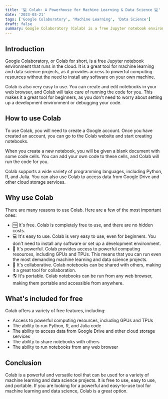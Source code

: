 ```yaml
---
title: '💻 Colab: A Powerhouse for Machine Learning & Data Science 💻'
date: '2023-03-21'
tags: ['Google Colaboratory', 'Machine Learning', 'Data Science']
draft: false
summary: Google Colaboratory (Colab) is a free Jupyter notebook environment that provides access to powerful computing resources for machine learning and data science projects.
---
```


## Introduction

Google Colaboratory, or Colab for short, is a free Jupyter notebook environment that runs in the cloud. It is a great tool for machine learning and data science projects, as it provides access to powerful computing resources without the need to install any software on your own machine.

Colab is also very easy to use. You can create and edit notebooks in your web browser, and Colab will take care of running the code for you. This makes it a great tool for beginners, as you don't need to worry about setting up a development environment or debugging your code.

## How to use Colab

To use Colab, you will need to create a Google account. Once you have created an account, you can go to the Colab website and start creating notebooks.

When you create a new notebook, you will be given a blank document with some code cells. You can add your own code to these cells, and Colab will run the code for you.

Colab supports a wide variety of programming languages, including Python, R, and Julia. You can also use Colab to access data from Google Drive and other cloud storage services.

## Why use Colab

There are many reasons to use Colab. Here are a few of the most important ones:

* 🆓 It's free. Colab is completely free to use, and there are no hidden costs.
* 💻 It's easy to use. Colab is very easy to use, even for beginners. You don't need to install any software or set up a development environment.
* 🚀 It's powerful. Colab provides access to powerful computing resources, including GPUs and TPUs. This means that you can run even the most demanding machine learning and data science projects.
* 🤝 It's collaborative. Colab notebooks can be shared with others, making it a great tool for collaboration.
* 🌎 It's portable. Colab notebooks can be run from any web browser, making them portable and accessible from anywhere.

## What's included for free

Colab offers a variety of free features, including:

* Access to powerful computing resources, including GPUs and TPUs
* The ability to run Python, R, and Julia code
* The ability to access data from Google Drive and other cloud storage services
* The ability to share notebooks with others
* The ability to run notebooks from any web browser

## Conclusion

Colab is a powerful and versatile tool that can be used for a variety of machine learning and data science projects. It is free to use, easy to use, and portable. If you are looking for a powerful and easy-to-use tool for machine learning and data science, Colab is a great option.
